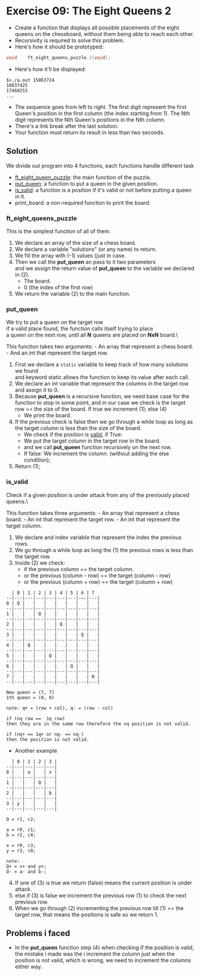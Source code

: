 # Exercise 09: The Eight Queens 2
- Create a function that displays all possible placements of the eight queens on the chessboard, without them being able to reach each other.
- Recursivity is required to solve this problem.
- Here's how it should be prototyped:
```C
void	ft_eight_queens_puzzle.2(void);
```
- Here's how it'll be displayed:
```
$>./a.out 15863724
16837425
17468253
...
```
- The sequence goes from left to right. The first digit represent the first Queen's position in the first column (the index starting from 1). The Nth digit represents the Nth Queen's positions in the Nth column.
- There's a link break after the last solution.
- Your function must return its result in less than two seconds.

## Solution

We divide out program into 4 functions, each functions handle different task
- [ft_eight_queen_puzzle](https://github.com/achrafelkhnissi/Computer-Science/blob/master/1337/DAYS/DAY04/ex09/README.md#ft_eight_queens_puzzle): the main function of the puzzle.
- [put_queen](https://github.com/achrafelkhnissi/Computer-Science/blob/master/1337/DAYS/DAY04/ex09/README.md#put_queen): a function to put a queen in the given position.
- [is_valid](https://github.com/achrafelkhnissi/Computer-Science/blob/master/1337/DAYS/DAY04/ex09/README.md#is_valid): a function is a position if it's valid or not before putting a queen in it.
- print_board: a non-required function to print the board.

### ft_eight_queens_puzzle
This is the simplest function of all of them.
1. We declare an array of the size of a chess board.
2. We declare a variable "solutions" (or any name) to return.
3. We fill the array with (-1) values (just in case.
4. Then we call the __put_queen__ an pass to it two parameters\
  and we assign the return value of __put_queen__ to the variable we declared in (2).
	- The board.
	- 0 (the index of the first row)
5. We return the variable (2) to the main function.

### put_queen
We try to put a queen on the target row\
if a valid place found, the function calls itself trying to place\
a queen on the next row, until all __N__ queens are placed on __NxN__ board.\

This function takes two arguments:
	- An array that represent a chess board.
	- And an int that represent the target row.

1. First we declare a `static` variable to keep track of how many solutions we found\
   and keyword static allows the function to keep its value after each call. 
2. We declare an int variable that represent the columns in the target row and assign it to 0.
3. Because __put_queen__ is a recursive function, we need base case for the function to stop in some point, and in our case we check is the target row == the size of the board. If true we increment (1); else (4)
	- We print the board.
4. If the previous check is false then we go through a while loop as long as the target column is less than the size of the board.
	- We check if the position is [valid](https://github.com/achrafelkhnissi/Computer-Science/blob/master/1337/DAYS/DAY04/ex09/README.md#is_valid), if True:
	- We put the target column in the target row in the board.
	- and we call __put_queen__ function recursively on the next row.
	- If false: We increment the column. (without adding the else condition);
5. Return (1);

### is_valid
Check if a given position is under attack from any of the previously placed queens.\

This function takes three arguments:
	- An array that represent a chess board.
	- An int that represent the target row.
	- An int that represent the target column.

1. We declare and index variable that represent the index the previous rows.
2. We go through a while loop as long the (1) the previous rows is less than the target row.
3. Inside (2) we check:
	- if the previous column == the target column.
	- or the previous (column - row) == the target (column - row)
	- or the previous (column + row) == the target (column + row)

```
  | 0 | 1 | 2 | 3 | 4 | 5 | 6 | 7 
--|---|---|---|---|---|---|-–-|---|
0 | Q |   |   |   |   |   |   |   |
--|---|---|---|---|---|---|---|---|
1 |   |   | Q |   |   |   |   |   |
--|---|---|---|---|---|---|---|---|  
2 |   |   |   |   | Q |   |   |   |
--|---|---|---|---|---|---|---|---|  
3 |   |   |   |   |   |   | Q |   |
--|---|---|---|---|---|---|---|---|  
4 |   | Q |   |   |   |   |   |   |
--|---|---|---|---|---|---|---|---|  
5 |   |   |   | Q |   |   |   |   |
--|---|---|---|---|---|---|---|---|  
6 |   |   |   |   |   | Q |   |   |
--|---|---|---|---|---|---|---|---|  
7 |   |   |   |   |   |   |   | N |
--|---|---|---|---|---|---|---|---|

New queen = (7, 7)
1th queen = (0, 0)

note: q+ = (row + col), q- = (row - col)

if (nq row ==  1q row)
then they are in the same row therefore the nq position is not valid.

if (nq+ == 1q+ or nq- == nq-)
then the position is not valid.
```

- Another example
```
  | 0 | 1 | 2 | 3 |
--|---|---|---|---|
0 |   | a |   | x |
--|---|---|---|---|
1 |   |   | Q |   |
--|---|---|---|---|  
2 |   |   |   | b |
--|---|---|---|---|  
3 | y |   |   |   |
--|---|---|---|---|  

Q = r1, c2;

a = r0, c1;
b = r2, c4;

x = r0, c3;
y = r3, c0;

note:
Q+ = x+ and y+;
Q- = a- and b-;
```

4. If one of (3) is true we return (false) means the current position is under attack.
5. else if (3) is false we increment the previous row (1) to check the next previous row.
6. When we go through (2) incrementing the previous row till (1) == the target row, that means the positions is safe so we return 1.

## Problems i faced 
- In the __put_queen__ function step (4) when checking if the position is valid, the mistake i made was the i increment the column just when the position is not valid, which is wrong, we need to increment the columns either way.

